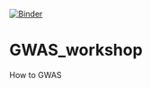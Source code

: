 [![Binder](https://mybinder.org/badge_logo.svg)](https://mybinder.org/v2/gh/picla/GWAS_workshop/master)
# GWAS_workshop
How to GWAS
